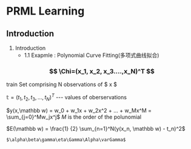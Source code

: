 <script type="text/javascript" src="http://cdn.mathjax.org/mathjax/latest/MathJax.js?config=TeX-AMS-MML_HTMLorMML"></script>

# PRML Learning
## Introduction
1. Introduction
    - 1.1 Exapmle : Polynomial Curve Fitting(多项式曲线拟合)
    




### $$ \Chi=(x_1, x_2, x_3....,x_N)^T $$ 
train Set comprising N observations of $ x $

$\mathbb t  = (t_1, t_2, t_3,..., t_N)^T$ --- values of oberservations

$y(x,\mathbb w) = w_0 + w_1x + w_2x^2 + ... + w_Mx^M = \sum_{j=0}^Mw_jx^j$ $M$ is the order of the polunomial

$E(\mathbb w) = \frac{1} {2} \sum_{n=1}^N(y(x_n, \mathbb w) - t_n)^2$


    $\alpha\beta\gamma\eta\Gamma\Alpha\varGamma$













